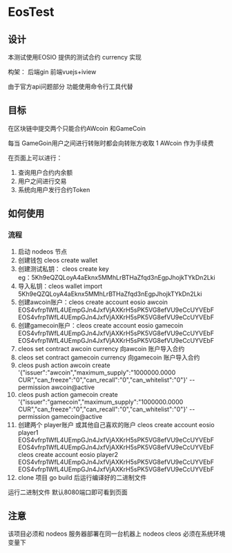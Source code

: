 # EosTest

## 设计

本测试使用EOSIO 提供的测试合约 currency 实现

构架： 后端gin 前端vuejs+iview

由于官方api问题部分 功能使用命令行工具代替

## 目标

在区块链中提交两个只能合约AWcoin 和GameCoin

每当 GameGoin用户之间进行转账时都会向转账方收取 1 AWcoin 作为手续费

在页面上可以进行：
1. 查询用户合约内余额
2. 用户之间进行交易
3. 系统向用户发行合约Token

## 如何使用
### 流程
1. 启动 nodeos 节点
2. 创建钱包 cleos create wallet
3. 创建测试私钥： cleos create key   
    eg：5Kh9eQZQLoyA4aEknx5MMhLrBTHaZfqd3nEgpJhojkTYkDn2Lki
4. 导入私钥：cleos wallet import 5Kh9eQZQLoyA4aEknx5MMhLrBTHaZfqd3nEgpJhojkTYkDn2Lki
5. 创建awcoin账户：cleos create account eosio awcoin EOS4vfrp1WfL4UEmpGJn4JxfVjAXKrH5sPK5VG8efVU9eCcUYVEbF EOS4vfrp1WfL4UEmpGJn4JxfVjAXKrH5sPK5VG8efVU9eCcUYVEbF
6. 创建gamecoin账户：cleos create account eosio gamecoin EOS4vfrp1WfL4UEmpGJn4JxfVjAXKrH5sPK5VG8efVU9eCcUYVEbF EOS4vfrp1WfL4UEmpGJn4JxfVjAXKrH5sPK5VG8efVU9eCcUYVEbF
7. cleos set contract awcoin currency 向awcoin 账户导入合约
8. cleos set contract gamecoin currency 向gamecoin 账户导入合约
9. cleos push action awcoin create '{"issuer":"awcoin","maximum_supply":"1000000.0000 CUR","can_freeze":"0","can_recall":"0","can_whitelist":"0"}' --permission awcoin@active
10. cleos push action gamecoin create '{"issuer":"gamecoin","maximum_supply":"1000000.0000 CUR","can_freeze":"0","can_recall":"0","can_whitelist":"0"}' --permission gamecoin@active
11. 创建两个 player账户 或其他自己喜欢的账户
cleos create account eosio player1 EOS4vfrp1WfL4UEmpGJn4JxfVjAXKrH5sPK5VG8efVU9eCcUYVEbF EOS4vfrp1WfL4UEmpGJn4JxfVjAXKrH5sPK5VG8efVU9eCcUYVEbF  
cleos create account eosio player2 EOS4vfrp1WfL4UEmpGJn4JxfVjAXKrH5sPK5VG8efVU9eCcUYVEbF EOS4vfrp1WfL4UEmpGJn4JxfVjAXKrH5sPK5VG8efVU9eCcUYVEbF
12. clone 项目 go build 后运行编译好的二进制文件

运行二进制文件 默认8080端口即可看到页面

## 注意
该项目必须和 nodeos 服务器部署在同一台机器上
nodeos cleos 必须在系统环境变量下

